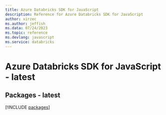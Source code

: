 ```yaml
---
title: Azure Databricks SDK for JavaScript
description: Reference for Azure Databricks SDK for JavaScript
author: xirzec
ms.author: jeffish
ms.data: 07/24/2023
ms.topic: reference
ms.devlang: javascript
ms.service: databricks
---
```

# Azure Databricks SDK for JavaScript - latest
## Packages - latest
[!INCLUDE [packages](databricks-index.md)]
